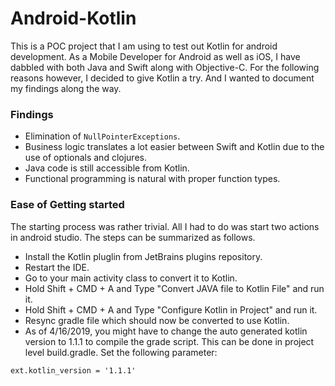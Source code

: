 Android-Kotlin
==============

This is a POC project that I am using to test out Kotlin for android development. As a Mobile Developer for Android as well as iOS, I have dabbled with both Java and Swift along with Objective-C. For the following reasons however, I decided to give Kotlin a try. And I wanted to document my findings along the way.

### Findings
- Elimination of `NullPointerExceptions`.
- Business logic translates a lot easier between Swift and Kotlin due to the use of optionals and clojures.
- Java code is still accessible from Kotlin.
- Functional programming is natural with proper function types.

### Ease of Getting started
The starting process was rather trivial. All I had to do was start two actions in android studio. The steps can be summarized as follows.
- Install the Kotlin pluglin from JetBrains plugins repository.
- Restart the IDE.
- Go to your main activity class to convert it to Kotlin.
- Hold Shift + CMD + A and Type "Convert JAVA file to Kotlin File" and run it.
- Hold Shift + CMD + A and Type "Configure Kotlin in Project" and run it.
- Resync gradle file which should now be converted to use Kotlin.
- As of 4/16/2019, you might have to change the auto generated kotlin version to 1.1.1 to compile the grade script. This can be done in project level build.gradle. Set the following parameter:
```
ext.kotlin_version = '1.1.1'
```
